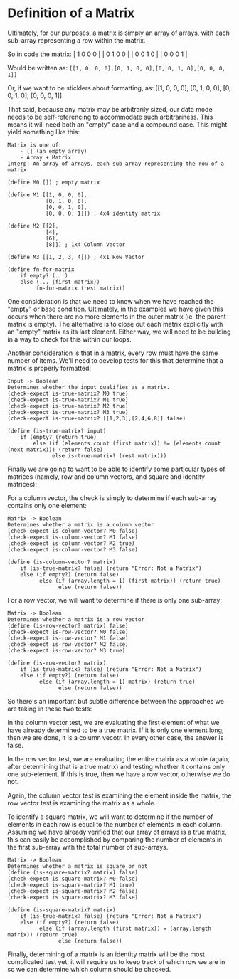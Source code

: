 # Definition of a Matrix

Ultimately, for our purposes, a matrix is simply an array of arrays, with each sub-array representing a row within the matrix.

So in code the matrix: 
    | 1  0  0  0 |
    | 0  1  0  0 |
    | 0  0  1  0 |
    | 0  0  0  1 |

Would be written as:
`[[1, 0, 0, 0],[0, 1, 0, 0],[0, 0, 1, 0],[0, 0, 0, 1]]`

Or, if we want to be sticklers about formatting, as: 
    [[1, 0, 0, 0],
     [0, 1, 0, 0],
     [0, 0, 1, 0],
     [0, 0, 0, 1]] 

That said, because any matrix may be arbitrarily sized, our data model needs to be self-referencing to accommodate such arbitrariness. This means it will need both an "empty" case and a compound case. This might yield something like this:

    Matrix is one of:
        - [] (an empty array)
        - Array + Matrix
    Interp: An array of arrays, each sub-array representing the row of a matrix

    (define M0 []) ; empty matrix 

    (define M1 [[1, 0, 0, 0],
                [0, 1, 0, 0],
                [0, 0, 1, 0],
                [0, 0, 0, 1]]) ; 4x4 identity matrix

    (define M2 [[2],
                [4],
                [6],
                [8]]) ; 1x4 Column Vector 

    (define M3 [[1, 2, 3, 4]]) ; 4x1 Row Vector

    (define fn-for-matrix
        if empty? (...)
        else (... (first matrix))
             fn-for-matrix (rest matrix))


One consideration is that we need to know when we have reached the "empty" or base condition. Ultimately, in the examples we have given this occurs when there are no more elements in the outer matrix (ie, the parent matrix is empty). The alternative is to close out each matrix explicitly with an "empty" matrix as its last element. Either way, we will need to be building in a way to check for this within our loops.

Another consideration is that in a matrix, every row must have the same number of items. We'll need to develop tests for this that determine that a matrix is properly formatted:

    Input -> Boolean
    Determines whether the input qualifies as a matrix.
    (check-expect is-true-matrix? M0 true)
    (check-expect is-true-matrix? M1 true)
    (check-expect is-true-matrix? M2 true)
    (check-expect is-true-matrix? M3 true)
    (check-expect is-true-matrix? [[1,2,3],[2,4,6,8]] false)

    (define (is-true-matrix? input)
        if (empty? (return true)
            else (if (elements.count (first matrix)) != (elements.count (next matrix))) (return false)
                  else is-true-matrix? (rest matrix)))

Finally we are going to want to be able to identify some particular types of matrices (namely, row and column vectors, and square and identity matrices):

For a column vector, the check is simply to determine if each sub-array contains only one element:

    Matrix -> Boolean
    Determines whether a matrix is a column vector
    (check-expect is-column-vector? M0 false)
    (check-expect is-column-vector? M1 false)
    (check-expect is-column-vector? M2 true)
    (check-expect is-column-vector? M3 false)

    (define (is-column-vector? matrix) 
        if (is-true-matrix? false) (return "Error: Not a Matrix")
        else (if empty?) (return false)
              else (if (array.length = 1) (first matrix)) (return true)
                    else (return false))

For a row vector, we will want to determine if there is only one sub-array:

    Matrix -> Boolean
    Determines whether a matrix is a row vector
    (define (is-row-vector? matrix) false)
    (check-expect is-row-vector? M0 false)
    (check-expect is-row-vector? M1 false)
    (check-expect is-row-vector? M2 false)
    (check-expect is-row-vector? M3 true)

    (define (is-row-vector? matrix) 
        if (is-true-matrix? false) (return "Error: Not a Matrix")
        else (if empty?) (return false)
              else (if (array.length = 1) matrix) (return true)
                    else (return false))

So there's an important but subtle difference between the approaches we are taking in these two tests:

In the column vector test, we are evaluating the first element of what we have already determined to be a true matrix. If it is only one element long, then we are done, it is a column vecotr. In every other case, the answer is false.

In the row vector test, we are evaluating the entire matrix as a whole (again, after determining that is a true matrix) and testing whether it contains only one sub-element. If this is true, then we have a row vector, otherwise we do not.

Again, the column vector test is examining the element inside the matrix, the row vector test is examining the matrix as a whole.

To identify a square matrix, we will want to determine if the number of elements in each row is equal to the number of elements in each column. Assuming we have already verified that our array of arrays is a true matrix, this can easily be accomplished by comparing the number of elements in the first sub-array with the total number of sub-arrays.

    Matrix -> Boolean
    Determines whether a matrix is square or not
    (define (is-square-matrix? matrix) false)
    (check-expect is-square-matrix? M0 false)
    (check-expect is-square-matrix? M1 true)
    (check-expect is-square-matrix? M2 false)
    (check-expect is square-matrix? M3 false)
    
    (define (is-square-matrix? matrix)
        if (is-true-matrix? false) (return "Error: Not a Matrix")
        else (if empty?) (return false)
              else (if (array.length (first matrix)) = (array.length matrix)) (return true)
                    else (return false))


Finally, determining of a matrix is an identity matrix will be the most complicated test yet: it will require us to keep track of which row we are in so we can determine which column should be checked.
